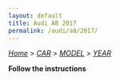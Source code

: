 ```yaml
---
layout: default
title: Audi A8 2017
permalink: /audi/a8/2017/
---
```

[*Home*](/) > [*CAR*](/car/) > [*MODEL*](/car/model/) > [*YEAR*](/car/model/year/)

**Follow the instructions**